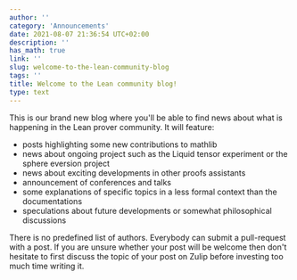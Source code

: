 ```yaml
---
author: ''
category: 'Announcements'
date: 2021-08-07 21:36:54 UTC+02:00
description: ''
has_math: true
link: ''
slug: welcome-to-the-lean-community-blog
tags: ''
title: Welcome to the Lean community blog!
type: text
---
```

This is our brand new blog where you'll be able to find news about what is
happening in the Lean prover community. It will feature:

* posts highlighting some new contributions to mathlib
* news about ongoing project such as the Liquid tensor experiment or the sphere eversion project
* news about exciting developments in other proofs assistants
* announcement of conferences and talks 
* some explanations of specific topics in a less formal context than the documentations
* speculations about future developments or somewhat philosophical discussions

There is no predefined list of authors. Everybody can submit a pull-request
with a post. If you are unsure whether your post will be welcome then don't
hesitate to first discuss the topic of your post on Zulip before investing too
much time writing it.
